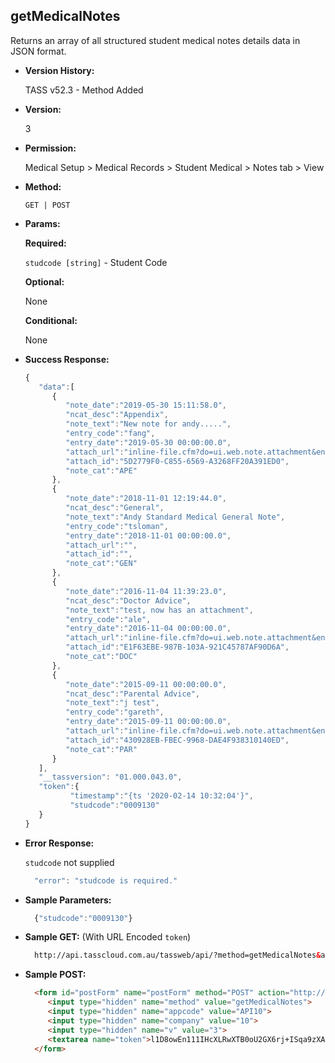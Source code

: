 **getMedicalNotes**
----
  Returns an array of all structured student medical notes details data in JSON format.
  
* **Version History:**

  TASS v52.3 - Method Added

* **Version:**

  3

* **Permission:**

  Medical Setup > Medical Records > Student Medical > Notes tab > View

* **Method:**

  `GET | POST`
  
*  **Params:**

   **Required:**
 
   `studcode [string]` - Student Code

   **Optional:**

   None

   **Conditional:**

   None

* **Success Response:**

    ```javascript
    { 
       "data":[ 
          { 
             "note_date":"2019-05-30 15:11:58.0",
             "ncat_desc":"Appendix",
             "note_text":"New note for andy.....",
             "entry_code":"fang",
             "entry_date":"2019-05-30 00:00:00.0",
             "attach_url":"inline-file.cfm?do=ui.web.note.attachment&entity_code=0009130&entity_type=M&note_cat=APE&note_date=2019-05-30 15:11:58.0&notetype=standard",
             "attach_id":"5D2779F0-C855-6569-A3268FF20A391ED0",
             "note_cat":"APE"
          },
          { 
             "note_date":"2018-11-01 12:19:44.0",
             "ncat_desc":"General",
             "note_text":"Andy Standard Medical General Note",
             "entry_code":"tsloman",
             "entry_date":"2018-11-01 00:00:00.0",
             "attach_url":"",
             "attach_id":"",
             "note_cat":"GEN"
          },
          { 
             "note_date":"2016-11-04 11:39:23.0",
             "ncat_desc":"Doctor Advice",
             "note_text":"test, now has an attachment",
             "entry_code":"ale",
             "entry_date":"2016-11-04 00:00:00.0",
             "attach_url":"inline-file.cfm?do=ui.web.note.attachment&entity_code=0009130&entity_type=M&note_cat=DOC&note_date=2016-11-04 11:39:23.0&notetype=standard",
             "attach_id":"E1F63EBE-987B-103A-921C45787AF90D6A",
             "note_cat":"DOC"
          },
          { 
             "note_date":"2015-09-11 00:00:00.0",
             "ncat_desc":"Parental Advice",
             "note_text":"j test",
             "entry_code":"gareth",
             "entry_date":"2015-09-11 00:00:00.0",
             "attach_url":"inline-file.cfm?do=ui.web.note.attachment&entity_code=0009130&entity_type=M&note_cat=PAR&note_date=2015-09-11 00:00:00.0&notetype=standard",
             "attach_id":"430928EB-FBEC-9968-DAE4F938310140ED",
             "note_cat":"PAR"
          }
       ],
       "__tassversion": "01.000.043.0",
       "token":{ 
              "timestamp":"{ts '2020-02-14 10:32:04'}",
              "studcode":"0009130"
       }
    }
    ```
 
* **Error Response:**

    `studcode` not supplied
    ```javascript
      "error": "studcode is required."
    ```

* **Sample Parameters:**

  ```javascript
    {"studcode":"0009130"}
  ```

* **Sample GET:** (With URL Encoded `token`)

  ```HTML
    http://api.tasscloud.com.au/tassweb/api/?method=getMedicalNotes&appcode=API10&company=10&v=3&token=l1D8owEn111IHcXLRwXTB0oU2GX6rj%2BISqa9zXA8We3J3mwgjW5pdUvFK3%2FIZ4mJ4bMyfKTmEoup%2B3tTE9GeLQ%3D%3D
  ```
  
* **Sample POST:**

  ```HTML
    <form id="postForm" name="postForm" method="POST" action="http://api.tasscloud.com.au/tassweb/api/">
       <input type="hidden" name="method" value="getMedicalNotes">
       <input type="hidden" name="appcode" value="API10">
       <input type="hidden" name="company" value="10">
       <input type="hidden" name="v" value="3">
       <textarea name="token">l1D8owEn111IHcXLRwXTB0oU2GX6rj+ISqa9zXA8We3J3mwgjW5pdUvFK3/IZ4mJ4bMyfKTmEoup+3tTE9GeLQ==</textarea>
    </form>
  ```
